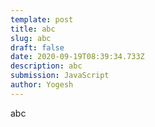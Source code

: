 ```yaml
---
template: post
title: abc
slug: abc
draft: false
date: 2020-09-19T08:39:34.733Z
description: abc
submission: JavaScript
author: Yogesh
---
```

abc